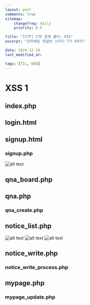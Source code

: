 ```yaml
---
layout: post
comments: true
sitemap:
    changefreq: daily
    priority: 0.5

title: "[CTF] CTF 문제 풀이: XSS"
excerpt: "모의해킹 취업반 스터디 7기 9주차"

date: 2024-12-18
last_modified_at: 

tags: [TIL, WEB]
---
```


# XSS 1
## index.php

## login.html

## signup.html

### signup.php
![alt text](https://cdn.jsdelivr.net/gh/aliquis-facio/aliquis-facio.github.io@master/_image/2024-12-18-1.png?raw=true)

## qna_board.php

## qna.php
### qna_create.php

## notice_list.php
![alt text](https://cdn.jsdelivr.net/gh/aliquis-facio/aliquis-facio.github.io@master/_image/2024-12-18-2.gif?raw=true)
![alt text](https://cdn.jsdelivr.net/gh/aliquis-facio/aliquis-facio.github.io@master/_image/2024-12-18-3.gif?raw=true)
![alt text](https://cdn.jsdelivr.net/gh/aliquis-facio/aliquis-facio.github.io@master/_image/2024-12-18-4.gif?raw=true)

## notice_write.php
### notice_write_process.php

## mypage.php
### mypage_update.php
